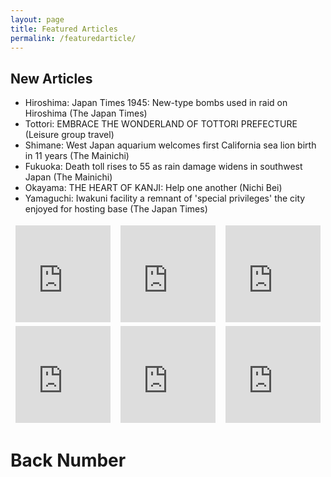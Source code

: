 ```yaml
---
layout: page
title: Featured Articles
permalink: /featuredarticle/
---
```


## New Articles
- Hiroshima: Japan Times 1945: New-type bombs used in raid on Hiroshima (The Japan Times)
- Tottori: EMBRACE THE WONDERLAND OF TOTTORI PREFECTURE (Leisure group travel)
- Shimane: West Japan aquarium welcomes first California sea lion birth in 11 years (The Mainichi)
- Fukuoka: Death toll rises to 55 as rain damage widens in southwest Japan (The Mainichi)
- Okayama: THE HEART OF KANJI: Help one another (Nichi Bei)
- Yamaguchi: Iwakuni facility a remnant of 'special privileges' the city enjoyed for hosting base (The Japan Times)

<table style="border:none;">
  <tbody style="border:none;">
    <tr style="border:none;">
      <td style="border:none;">
        <iframe 
  class="hatenablogcard" 
  style="width:100%;height:155px;max-width:680px;" 
  title="Japan Rail Pass (JR Pass)" 
  src="https://hatenablog-parts.com/embed?url=https://www.japantimes.co.jp/news/2020/08/01/national/history/japan-times-1945-new-type-bombs-used-raid-hiroshima/#.XylOVS0oe3U" 
  width="300" height="150" frameborder="0" scrolling="no">
</iframe></td>
      <td style="border:none;">
      <iframe 
  class="hatenablogcard" 
  style="width:100%;height:155px;max-width:680px;" 
  title="Japan Rail Pass (JR Pass)" 
  src="https://hatenablog-parts.com/embed?url=https://leisuregrouptravel.com/embrace-the-wonderland-of-tottori-prefecture/" 
  width="300" height="150" frameborder="0" scrolling="no">
</iframe>
      </td>
      <td style="border:none;">
        <iframe 
  class="hatenablogcard" 
  style="width:100%;height:155px;max-width:680px;" 
  title="Japan Rail Pass (JR Pass)" 
  src="https://hatenablog-parts.com/embed?url=https://mainichi.jp/english/articles/20200803/p2a/00m/0na/009000c" 
  width="300" height="150" frameborder="0" scrolling="no">
</iframe>
      </td>
    </tr>
    <tr style="border:none;">
      <td style="border:none;">
      <iframe 
  class="hatenablogcard" 
  style="width:100%;height:155px;max-width:680px;" 
  title="Japan Rail Pass (JR Pass)" 
  src="https://hatenablog-parts.com/embed?url=https://mainichi.jp/english/articles/20200707/p2g/00m/0na/072000c" 
  width="300" height="150" frameborder="0" scrolling="no">
</iframe>
      </td>
      <td style="border:none;">
      <iframe 
  class="hatenablogcard" 
  style="width:100%;height:155px;max-width:680px;" 
  title="Japan Rail Pass (JR Pass)" 
  src="https://hatenablog-parts.com/embed?url=https://www.nichibei.org/2020/07/the-heart-of-kanji-help-one-another/" 
  width="300" height="150" frameborder="0" scrolling="no">
</iframe>
      </td>
      <td style="border:none;">
      <iframe 
  class="hatenablogcard" 
  style="width:100%;height:155px;max-width:680px;" 
  title="Japan Rail Pass (JR Pass)" 
  src="https://hatenablog-parts.com/embed?url=https://www.japantimes.co.jp/news/2020/07/24/national/iwakuni-special-privileges-us-base-military/" 
  width="300" height="150" frameborder="0" scrolling="no">
</iframe></td>
  </tbody>
</table>

# Back Number


